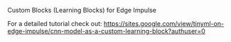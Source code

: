 Custom Blocks (Learning Blocks) for Edge Impulse


For a detailed tutorial check out: https://sites.google.com/view/tinyml-on-edge-impulse/cnn-model-as-a-custom-learning-block?authuser=0
